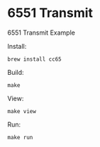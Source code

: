 6551 Transmit
=============

6551 Transmit Example

Install:

    brew install cc65

Build:

    make

View:

    make view

Run:

    make run
